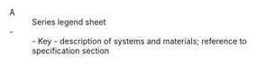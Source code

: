 <dl>

<dt id="building-components-dt-content">
<div markdown="1">
A
</div>
</dt>
<dd id="building-components-dd-content">
<div markdown="1">
<span class="transform-to-uppercase">Series legend sheet</span>
</div>
</dd>

<dt id="building-components-dt-content">
<div markdown="1">
 -
</div>
</dt>
<dd id="building-components-dd-content">
<div markdown="1">
- Key - description of systems and materials; reference to specification section
</div>
</dd>

</dl>